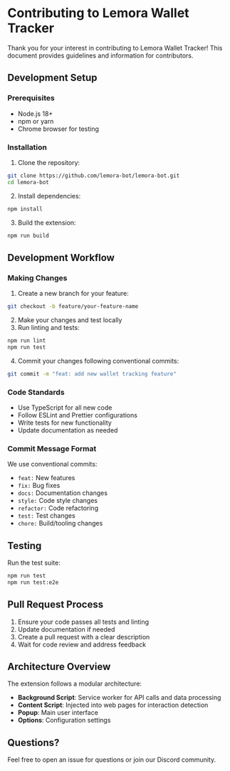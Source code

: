 # Contributing to Lemora Wallet Tracker

Thank you for your interest in contributing to Lemora Wallet Tracker! This document provides guidelines and information for contributors.

## Development Setup

### Prerequisites

- Node.js 18+ 
- npm or yarn
- Chrome browser for testing

### Installation

1. Clone the repository:
```bash
git clone https://github.com/lemora-bot/lemora-bot.git
cd lemora-bot
```

2. Install dependencies:
```bash
npm install
```

3. Build the extension:
```bash
npm run build
```

## Development Workflow

### Making Changes

1. Create a new branch for your feature:
```bash
git checkout -b feature/your-feature-name
```

2. Make your changes and test locally
3. Run linting and tests:
```bash
npm run lint
npm run test
```

4. Commit your changes following conventional commits:
```bash
git commit -m "feat: add new wallet tracking feature"
```

### Code Standards

- Use TypeScript for all new code
- Follow ESLint and Prettier configurations
- Write tests for new functionality
- Update documentation as needed

### Commit Message Format

We use conventional commits:
- `feat:` New features
- `fix:` Bug fixes
- `docs:` Documentation changes
- `style:` Code style changes
- `refactor:` Code refactoring
- `test:` Test changes
- `chore:` Build/tooling changes

## Testing

Run the test suite:
```bash
npm run test
npm run test:e2e
```

## Pull Request Process

1. Ensure your code passes all tests and linting
2. Update documentation if needed
3. Create a pull request with a clear description
4. Wait for code review and address feedback

## Architecture Overview

The extension follows a modular architecture:
- **Background Script**: Service worker for API calls and data processing
- **Content Script**: Injected into web pages for interaction detection
- **Popup**: Main user interface
- **Options**: Configuration settings

## Questions?

Feel free to open an issue for questions or join our Discord community.
